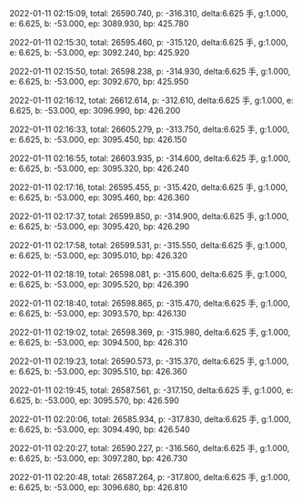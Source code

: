 2022-01-11 02:15:09, total: 26590.740, p: -316.310, delta:6.625 手, g:1.000, e: 6.625, b: -53.000, ep: 3089.930, bp: 425.780

2022-01-11 02:15:30, total: 26595.460, p: -315.120, delta:6.625 手, g:1.000, e: 6.625, b: -53.000, ep: 3092.240, bp: 425.920

2022-01-11 02:15:50, total: 26598.238, p: -314.930, delta:6.625 手, g:1.000, e: 6.625, b: -53.000, ep: 3092.670, bp: 425.950

2022-01-11 02:16:12, total: 26612.614, p: -312.610, delta:6.625 手, g:1.000, e: 6.625, b: -53.000, ep: 3096.990, bp: 426.200

2022-01-11 02:16:33, total: 26605.279, p: -313.750, delta:6.625 手, g:1.000, e: 6.625, b: -53.000, ep: 3095.450, bp: 426.150

2022-01-11 02:16:55, total: 26603.935, p: -314.600, delta:6.625 手, g:1.000, e: 6.625, b: -53.000, ep: 3095.320, bp: 426.240

2022-01-11 02:17:16, total: 26595.455, p: -315.420, delta:6.625 手, g:1.000, e: 6.625, b: -53.000, ep: 3095.460, bp: 426.360

2022-01-11 02:17:37, total: 26599.850, p: -314.900, delta:6.625 手, g:1.000, e: 6.625, b: -53.000, ep: 3095.420, bp: 426.290

2022-01-11 02:17:58, total: 26599.531, p: -315.550, delta:6.625 手, g:1.000, e: 6.625, b: -53.000, ep: 3095.010, bp: 426.320

2022-01-11 02:18:19, total: 26598.081, p: -315.600, delta:6.625 手, g:1.000, e: 6.625, b: -53.000, ep: 3095.520, bp: 426.390

2022-01-11 02:18:40, total: 26598.865, p: -315.470, delta:6.625 手, g:1.000, e: 6.625, b: -53.000, ep: 3093.570, bp: 426.130

2022-01-11 02:19:02, total: 26598.369, p: -315.980, delta:6.625 手, g:1.000, e: 6.625, b: -53.000, ep: 3094.500, bp: 426.310

2022-01-11 02:19:23, total: 26590.573, p: -315.370, delta:6.625 手, g:1.000, e: 6.625, b: -53.000, ep: 3095.510, bp: 426.360

2022-01-11 02:19:45, total: 26587.561, p: -317.150, delta:6.625 手, g:1.000, e: 6.625, b: -53.000, ep: 3095.570, bp: 426.590

2022-01-11 02:20:06, total: 26585.934, p: -317.830, delta:6.625 手, g:1.000, e: 6.625, b: -53.000, ep: 3094.490, bp: 426.540

2022-01-11 02:20:27, total: 26590.227, p: -316.560, delta:6.625 手, g:1.000, e: 6.625, b: -53.000, ep: 3097.280, bp: 426.730

2022-01-11 02:20:48, total: 26587.264, p: -317.800, delta:6.625 手, g:1.000, e: 6.625, b: -53.000, ep: 3096.680, bp: 426.810